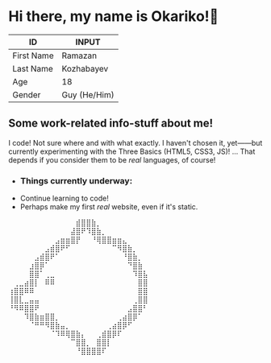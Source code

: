 # Hi there, my name is Okariko!👋

| ID | INPUT |
| ----------- | ----------- |
| First Name | Ramazan |
| Last Name | Kozhabayev |
| Age | 18 |
| Gender | Guy (He/Him) |

## Some work-related info-stuff about me!
I code! Not sure where and with what exactly. I haven't chosen it, yet——but currently experimenting with the Three Basics (HTML5, CSS3, JS)!
... That depends if you consider them to be *real* languages, of course!
- ### Things currently underway:
- Continue learning to code!
- Perhaps make my first *real* website, even if it's static.

⠀⠀⠀⠀⠀⠀⠀⠀⠀⠀⠀⠀⠀⣾⣿⣿⣷⡀⠀⠀⠀⠀⠀⠀⠀⠀⠀
⠀⠀⠀⠀⠀⠀⠀⠀⠀⠀⠀⠀⣼⣿⠟⠹⣿⣷⡀⠀⠀⠀⠀⠀⠀⠀⠀
⠀⠀⠀⠀⠀⠀⠀⠀⠀⣠⣶⣶⣿⡟⠀⠀⠘⢿⣿⣿⣶⣶⣄⠀⠀⠀⠀
⠀⠀⠀⠀⠀⠀⠀⣠⣾⣿⠟⠋⠀⠀⠀⠀⠀⠀⠀⠀⠉⠻⣿⣷⡀⠀⠀
⠀⠀⠀⠀⠀⣠⣾⣿⠟⠁⠀⠀⠀⠀⠀⠀⠀⠀⠀⠀⠀⠀⠘⣿⣷⡀⠀
⠀⠀⠀⠀⣰⣿⡿⠁⠀⠀⠀⠀⠀⠀⠀⠀⠀⠀⠀⠀⠀⠀⠀⠙⣿⣷⠀
⠀⠀⠀⠀⣿⣿⠁⢀⣀⠀⠀⠀⠀⠀⠀⠀⠀⠀⠀⠀⠀⠀⠀⠀⠹⣿⣧
⠀⢀⣀⣴⣿⡇⠀⠿⠿⠀⠀⠀⠀⠀⠀⠀⠀⠀⠀⠀⠀⠀⠀⠀⠀⣿⣿
⢰⣿⣿⠿⠿⠀⠀⠀⠀⠀⠀⠀⠀⠀⠀⠀⠀⠀⠀⠀⠀⠀⠀⠀⠀⣿⣿
⢸⣿⣇⣀⣤⣤⠀⠀⠀⠀⠀⠀⠀⠀⠀⠀⠀⠀⠀⠀⠀⠀⠀⠀⢀⣿⣿
⠘⠻⠿⣿⣿⠟⠀⠀⠀⠀⠀⠀⠀⠀⠀⠀⠀⠀⠀⠀⠀⠀⠀⣠⣿⣿⠃
⠀⠀⠀⠹⣿⣷⣶⣿⣿⡀⠀⠀⠀⠀⠀⠀⠀⠀⠀⠀⠀⢀⣴⣿⡿⠁⠀
⠀⠀⠀⠀⠈⠛⠛⠻⣿⣷⣤⡀⠀⠀⠀⠀⠀⠀⠀⢀⣴⣿⡿⠋⠀⠀⠀
⠀⠀⠀⠀⠀⠀⠀⠀⠈⠹⠿⢿⣿⣷⡄⠀⠀⢀⣾⣿⡿⠏⠀⠀⠀⠀⠀
⠀⠀⠀⠀⠀⠀⠀⠀⠀⠀⠀⠀⠉⣿⣿⡀⠀⣿⣿⡇⠀⠀⠀⠀⠀⠀⠀
⠀⠀⠀⠀⠀⠀⠀⠀⠀⠀⠀⠀⠀⠘⣿⣿⣿⣿⠏⠀⠀⠀⠀⠀⠀⠀⠀
<!--
**okariko/okariko** is a ✨ _special_ ✨ repository because its `README.md` (this file) appears on your GitHub profile.

Here are some ideas to get you started:

- 🔭 I’m currently working on ...
- 🌱 I’m currently learning ...
- 👯 I’m looking to collaborate on ...
- 🤔 I’m looking for help with ...
- 💬 Ask me about ...
- 📫 How to reach me: ...
- 😄 Pronouns: ...
- ⚡ Fun fact: ...
-->
